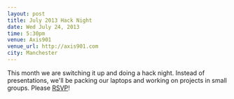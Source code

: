 ```yaml
---
layout: post
title: July 2013 Hack Night
date: Wed July 24, 2013
time: 5:30pm
venue: Axis901
venue_url: http://axis901.com
city: Manchester
---
```


This month we are switching it up and doing a hack night.
Instead of presentations, we'll be packing our laptops
and working on projects in small groups.
Please [RSVP](http://hartfordjs.eventbrite.com)!

